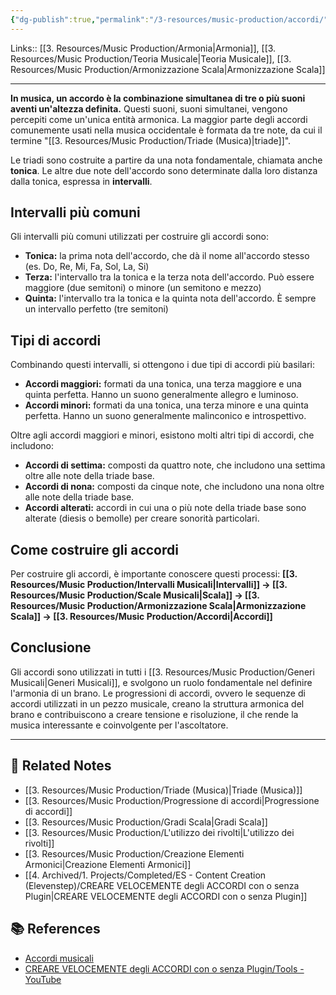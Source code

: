 ```yaml
---
{"dg-publish":true,"permalink":"/3-resources/music-production/accordi/"}
---
```


Links:: [[3. Resources/Music Production/Armonia\|Armonia]], [[3. Resources/Music Production/Teoria Musicale\|Teoria Musicale]], [[3. Resources/Music Production/Armonizzazione Scala\|Armonizzazione Scala]]

---
**In musica, un accordo è la combinazione simultanea di tre o più suoni aventi un'altezza definita.** Questi suoni, suoni simultanei, vengono percepiti come un'unica entità armonica. La maggior parte degli accordi comunemente usati nella musica occidentale è formata da tre note, da cui il termine "[[3. Resources/Music Production/Triade (Musica)\|triade]]".

Le triadi sono costruite a partire da una nota fondamentale, chiamata anche **tonica**. Le altre due note dell'accordo sono determinate dalla loro distanza dalla tonica, espressa in **intervalli**.

## Intervalli più comuni

Gli intervalli più comuni utilizzati per costruire gli accordi sono:

- **Tonica:** la prima nota dell'accordo, che dà il nome all'accordo stesso (es. Do, Re, Mi, Fa, Sol, La, Si)
- **Terza:** l'intervallo tra la tonica e la terza nota dell'accordo. Può essere maggiore (due semitoni) o minore (un semitono e mezzo)
- **Quinta:** l'intervallo tra la tonica e la quinta nota dell'accordo. È sempre un intervallo perfetto (tre semitoni)

## Tipi di accordi

Combinando questi intervalli, si ottengono i due tipi di accordi più basilari:

- **Accordi maggiori:** formati da una tonica, una terza maggiore e una quinta perfetta. Hanno un suono generalmente allegro e luminoso.
- **Accordi minori:** formati da una tonica, una terza minore e una quinta perfetta. Hanno un suono generalmente malinconico e introspettivo.

Oltre agli accordi maggiori e minori, esistono molti altri tipi di accordi, che includono:

- **Accordi di settima:** composti da quattro note, che includono una settima oltre alle note della triade base.
- **Accordi di nona:** composti da cinque note, che includono una nona oltre alle note della triade base.
- **Accordi alterati:** accordi in cui una o più note della triade base sono alterate (diesis o bemolle) per creare sonorità particolari.


## Come costruire gli accordi

Per costruire gli accordi, è importante conoscere questi processi: **[[3. Resources/Music Production/Intervalli Musicali\|Intervalli]] → [[3. Resources/Music Production/Scale Musicali\|Scala]] → [[3. Resources/Music Production/Armonizzazione Scala\|Armonizzazione Scala]] → [[3. Resources/Music Production/Accordi\|Accordi]]**

## Conclusione

Gli accordi sono utilizzati in tutti i [[3. Resources/Music Production/Generi Musicali\|Generi Musicali]], e svolgono un ruolo fondamentale nel definire l'armonia di un brano. Le progressioni di accordi, ovvero le sequenze di accordi utilizzati in un pezzo musicale, creano la struttura armonica del brano e contribuiscono a creare tensione e risoluzione, il che rende la musica interessante e coinvolgente per l'ascoltatore.








---

## 🔗 Related Notes

- [[3. Resources/Music Production/Triade (Musica)\|Triade (Musica)]]
- [[3. Resources/Music Production/Progressione di accordi\|Progressione di accordi]]
- [[3. Resources/Music Production/Gradi Scala\|Gradi Scala]]
- [[3. Resources/Music Production/L'utilizzo dei rivolti\|L'utilizzo dei rivolti]]
- [[3. Resources/Music Production/Creazione Elementi Armonici\|Creazione Elementi Armonici]]
- [[4. Archived/1. Projects/Completed/ES - Content Creation (Elevenstep)/CREARE VELOCEMENTE degli ACCORDI con o senza Plugin\|CREARE VELOCEMENTE degli ACCORDI con o senza Plugin]]


## 📚 References

- [Accordi musicali](https://it.wikipedia.org/wiki/Categoria:Accordi_musicali)
- [CREARE VELOCEMENTE degli ACCORDI con o senza Plugin/Tools - YouTube](https://youtu.be/5wHqmeDUGYA?si=KbII624-rP6Yhm1r)